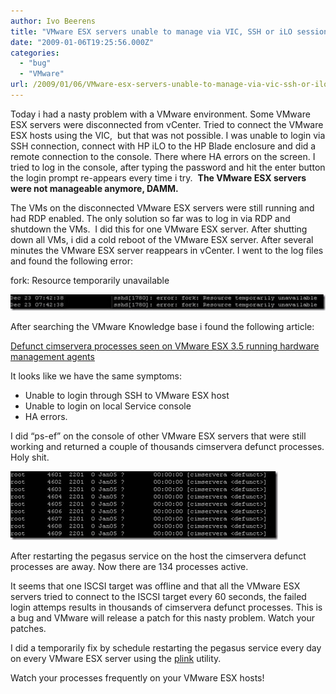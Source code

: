 ```yaml
---
author: Ivo Beerens
title: "VMware ESX servers unable to manage via VIC, SSH or iLO session"
date: "2009-01-06T19:25:56.000Z"
categories: 
  - "bug"
  - "VMware"
url: /2009/01/06/VMware-esx-servers-unable-to-manage-via-vic-ssh-or-ilo-session/
---
```


Today i had a nasty problem with a VMware environment. Some VMware ESX servers were disconnected from vCenter. Tried to connect the VMware ESX hosts using the VIC,  but that was not possible. I was unable to login via SSH connection, connect with HP iLO to the HP Blade enclosure and did a remote connection to the console. There where HA errors on the screen. I tried to log in the console, after typing the password and hit the enter button the login prompt re-appears every time i try.  **The VMware ESX servers were not manageable anymore, DAMM.**

The VMs on the disconnected VMware ESX servers were still running and had RDP enabled. The only solution so far was to log in via RDP and shutdown the VMs.  I did this for one VMware ESX server. After shutting down all VMs, i did a cold reboot of the VMware ESX server. After several minutes the VMware ESX server reappears in vCenter. I went to the log files and found the following error:

fork: Resource temporarily unavailable

[![clip_image002](images/clip-image002-thumb.jpg "clip_image002")](images/clip-image002.jpg)

After searching the VMware Knowledge base i found the following article:

[Defunct cimservera processes seen on VMware ESX 3.5 running hardware management agents](http://kb.VMware.com/selfservice/microsites/search.do?language=en_US&cmd=displayKC&externalId=1007887)

It looks like we have the same symptoms:
- Unable to login through SSH to VMware ESX host
- Unable to login on local Service console
- HA errors.
    

I did “ps-ef” on the console of other VMware ESX servers that were still working and returned a couple of thousands cimservera defunct processes. Holy shit.

[![clip_image002[5]](images/clip-image0025-thumb.jpg "clip_image002[5]")](images/clip-image0025.jpg)

After restarting the pegasus service on the host the cimservera defunct processes are away. Now there are 134 processes active.

It seems that one ISCSI target was offline and that all the VMware ESX servers tried to connect to the ISCSI target every 60 seconds, the failed login attemps results in thousands of cimservera defunct processes. This is a bug and VMware will release a patch for this nasty problem. Watch your patches.

I did a temporarily fix by schedule restarting the pegasus service every day on every VMware ESX server using the [plink](http://www.chiark.greenend.org.uk/~sgtatham/putty/download.html) utility.

Watch your processes frequently on your VMware ESX hosts!